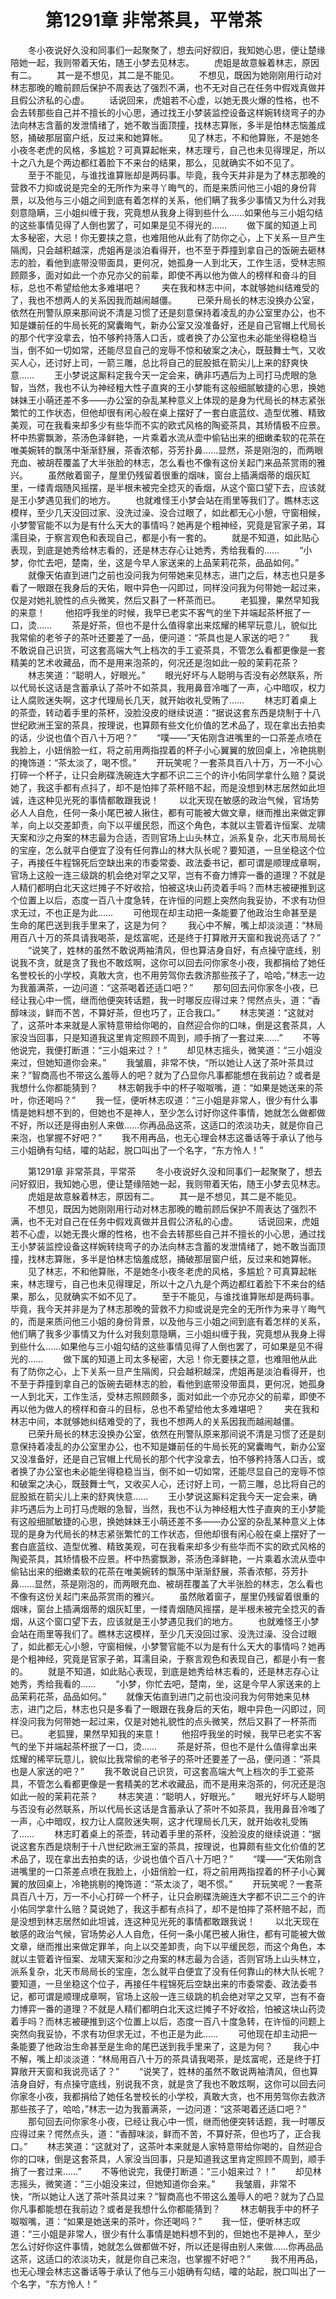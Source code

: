# 　　第1291章 非常茶具，平常茶
　　冬小夜说好久没和同事们一起聚聚了，想去问好叙旧，我知她心思，便让楚缘陪她一起，我则带着天佑，随王小梦去见林志。
　　虎姐是故意躲着林志，原因有二。
　　其一是不想见，其二是不能见。
　　不想见，既因为她刚刚用行动对林志那晚的瞻前顾后保护不周表达了强烈不满，也不无对自己在任务中假戏真做并且假公济私的心虚。
　　话说回来，虎姐若不心虚，以她无畏火爆的性格，也不会去转那些自己并不擅长的小心思，通过找王小梦装监控设备这样婉转绕弯子的办法向林志含蓄的发泄情绪了，她不敢当面顶撞，找林志算账，多半是怕林志恼羞成怒，捅破那层窗户纸，反过来和她算帐。
　　见了林志，不和他算账，不是她冬小夜冬老虎的风格，多尴尬？可真算起帐来，林志理亏，自己也未见得理足，所以十之八九是个两边都红着脸下不来台的结果，那么，见就确实不如不见了。
　　至于不能见，与谁找谁算账却是两码事。毕竟，我今天并非是为了林志那晚的营救不力抑或说是完全的无所作为来寻丫晦气的，而是来质问他三小姐的身份背景，以及他与三小姐之间到底有着怎样的关系，他们瞒了我多少事情又为什么对我刻意隐瞒，三小姐纠缠于我，究竟想从我身上得到些什么……如果他与三小姐勾结的这些事情见得了人倒也罢了，可如果是见不得光的……
　　做下属的知道上司太多秘密，大忌！你无要挟之意，也难阻他从此有了防你之心，上下关系一旦产生隔阂，只会越积越深，虎姐再是淡泊看得开，也不至于莽撞到拿自己的饭碗去砸林志的脸，看他到底带没带面具，更何况，她孤身一人到北天，工作生活，受林志照顾颇多，面对如此一个亦兄亦父的前辈，即使不再以他为做人的榜样和奋斗的目标，总也不希望给他太多难堪吧？
　　夹在我和林志中间，本就够她纠结难受的了，我也不想两人的关系因我而越闹越僵。
　　已荣升局长的林志没换办公室，依然在刑警队原来那间说不清是习惯了还是刻意保持着凌乱的办公室里办公，也不知是嫌前任的牛局长死的窝囊晦气，新办公室又没准备好，还是自己官帽上代局长的那个代字没拿去，怕不够矜持落人口舌，或者换了办公室也未必能坐得稳稳当当，倒不如一切如常，还能尽显自己的宠辱不惊和破案之决心，既鼓舞士气，又收买人心，还讨好上司，一箭三雕，总比将自己的屁股抵在箭尖儿上来的舒爽快意……
　　王小梦说这厮料定我今天一定会来，确非巧遇后为上司打马虎眼的急智，当然，我也不认为神经粗大性子直爽的王小梦能有这般细腻敏捷的心思，换她妹妹王小萌还差不多——办公室的杂乱某种意义上体现的是身为代局长的林志紧张繁忙的工作状态，但他却很有闲心般在桌上摆好了一套白底蓝纹、造型优雅、精致美观，可在我看来却多少有些华而不实的欧式风格的陶瓷茶具，其矫情极不应景。杯中热雾飘渺，茶汤色泽鲜艳，一片乘着水流从壶中偷钻出来的细嫩柔软的花茶在唯美婉转的飘荡中渐渐舒展，茶香浓郁，芬芳扑鼻……显然，茶是刚泡的，而两眼充血、被胡茬覆盖了大半张脸的林志，怎么看也不像有这份关起门来品茶赏雨的雅兴。
　　虽然敞着窗子，屋里仍残留着很重的烟味，窗台上插满烟蒂的烟灰缸里，一缕青烟随风摇摆，是半根未被完全捻灭的香烟，从这个窗口望下去，应该就是王小梦遇见我们的地方。
　　也就难怪王小梦会站在雨里等我们了。瞧林志这模样，至少几天没回过家、没洗过澡、没合过眼了，如此都无心小憩，守窗相候，小梦警官能不以为是有什么天大的事情吗？她再是个粗神经，究竟是官家子弟，耳濡目染，于察言观色和表现自己，都是小有一套的。
　　就是不知道，如此贴心表现，到底是她秀给林志看的，还是林志存心让她秀，秀给我看的……
　　“小梦，你忙去吧，楚南，坐，这是今早人家送来的上品茉莉花茶，品品如何。”
　　就像天佑直到进门之前也没问我为何带她来见林志，进门之后，林志也只是多看了一眼跟在我身后的天佑，眼中异色一闪即过，同样没问我为何带她一起过来，仅是对她礼貌性的点头微笑，然后又斟了一杯茶而已。
　　老狐狸，果然早知我的来意！
　　他招呼我坐的时候，我早已老实不客气的坐下并端起茶杯抿了一口，烫……
　　茶是好茶，但也不是什么值得拿出来炫耀的稀罕玩意儿，貌似比我常偷的老爷子的茶叶还要差了一品，便问道：“茶具也是人家送的吧？”
　　我不敢说自己识货，可这套高端大气上档次的手工瓷茶具，不管怎么看都更像是一套精美的艺术收藏品，而不是用来泡茶的，何况还是泡如此一般的茉莉花茶？
　　林志笑道：“聪明人，好眼光。”
　　眼光好坏与人聪明与否没有必然联系，所以代局长这话是含蓄承认了茶叶不如茶具，我用鼻音冷嗤了一声，心中暗叹，权力让人腐败迷失啊，这才代理局长几天，就开始收礼受贿了……
　　林志盯着桌上的茶壶，转动着手里的茶杯，没脸没皮的继续说道：“据说这套东西是烧制于十八世纪欧洲王室的茶具，按理说，也算颇有些文化价值的艺术品了，现在拿出去拍卖的话，少说也值个百八十万吧？”
　　“噗——”天佑刚含进嘴里的一口茶差点喷在我脸上，小妞俏脸一红，将之前用两指捏着的杯子小心翼翼的放回桌上，冷艳挑剔的掩饰道：“茶太淡了，喝不惯。”
　　开玩笑呢？一套茶具百八十万，万一不小心打碎一个杯子，让只会刷碟洗碗连大字都不识二三个的许小佑同学拿什么赔？莫说她了，我这手都有点抖了，却不是怕摔了茶杯赔不起，而是没想到林志居然如此坦诚，连这种见光死的事情都敢跟我说！
　　以北天现在敏感的政治气候，官场势必人人自危，任何一条小尾巴被人揪住，都有可能被大做文章，继而推出来做定罪羊，向上以交差卸责，向下以平缓民怨，而这个角色，本就以主管着许恒案、龙啸天案和沙之舟案的林志最为合适，否则官场上山头林立，派系复杂，北天市局局长的宝座，怎么就平白便宜了没有任何靠山的林大队长呢？要知道，一旦坐稳这个位子，再接任牛程锦死后空缺出来的市委常委、政法委书记，都可谓是顺理成章啊，官场上这般一连三级跳的机会绝对罕之又罕，岂有不奋力博弈一番的道理？不就是人精们都明白北天这烂摊子不好收拾，怕被这块山药烫着手吗？而林志被硬推到这个位置上以后，态度一百八十度急转，在许恒的问题上突然向我妥协，不求有功但求无过，不也正是为此……
　　可他现在却主动把一条能要了他政治生命甚至是生命的尾巴送到我手里来了，这是为何？
　　我心中不解，嘴上却淡淡道：“林局用百八十万的茶具请我喝茶，是炫富呢，还是终于打算敞开天窗和我说亮话了？”
　　“说笑了，姓林的虽然不敢说两袖清风，但也算洁身自好，有点操守底线，别说我不贪，就是贪了我也不敢炫啊，这你可以回去问你家冬小夜，我都捐给了她任名誉校长的小学校，真敢大贪，也不用劳驾你去救济那些孩子了，哈哈，”林志一边为我蓄满茶，一边问道：“这茶喝着还适口吧？”
　　那句回去问你家冬小夜，已经让我心中一慌，继而他便突转话题，我一时哪反应得过来？愕然点头，道：“香醇味淡，鲜而不苦，不算好茶，但也巧了，正合我口。”
　　林志笑道：“这就对了，这茶叶本来就是人家特意带给你喝的，自然迎合你的口味，倒是这套茶具，人家没当回事，只是知道我这里肯定照顾不周到，顺手捎了一套过来……”
　　不等他说完，我便打断道：“三小姐来过？！”
　　却见林志摇头，微笑道：“三小姐没来过，但她知道你会来。”
　　我皱眉，非常不快，“所以她让人送了茶叶茶具过来？”智商高也不带这么羞辱人的吧？就为了凸显你凡事都能想在我前边？或者是我想什么你都能猜到？
　　林志朝我手中的杯子呶呶嘴，道：“如果是她送来的茶叶，你还喝吗？”
　　我一怔，便听林志叹道：“三小姐是非常人，很少有什么事情是她料想不到的，但她也不是神人，至少怎么讨好你这件事情，她就怎么做都做不好，所以还是得由别人来做……你再品品这茶，这适口的浓淡功夫，就是你自己来泡，也掌握不好吧？”
　　我不用再品，也无心理会林志这番话等于承认了他与三小姐确有勾结，嚯的站起，脱口叫出了一个名字，“东方怜人！”

　　第1291章 非常茶具，平常茶
　　冬小夜说好久没和同事们一起聚聚了，想去问好叙旧，我知她心思，便让楚缘陪她一起，我则带着天佑，随王小梦去见林志。
　　虎姐是故意躲着林志，原因有二。
　　其一是不想见，其二是不能见。
　　不想见，既因为她刚刚用行动对林志那晚的瞻前顾后保护不周表达了强烈不满，也不无对自己在任务中假戏真做并且假公济私的心虚。
　　话说回来，虎姐若不心虚，以她无畏火爆的性格，也不会去转那些自己并不擅长的小心思，通过找王小梦装监控设备这样婉转绕弯子的办法向林志含蓄的发泄情绪了，她不敢当面顶撞，找林志算账，多半是怕林志恼羞成怒，捅破那层窗户纸，反过来和她算帐。
　　见了林志，不和他算账，不是她冬小夜冬老虎的风格，多尴尬？可真算起帐来，林志理亏，自己也未见得理足，所以十之八九是个两边都红着脸下不来台的结果，那么，见就确实不如不见了。
　　至于不能见，与谁找谁算账却是两码事。毕竟，我今天并非是为了林志那晚的营救不力抑或说是完全的无所作为来寻丫晦气的，而是来质问他三小姐的身份背景，以及他与三小姐之间到底有着怎样的关系，他们瞒了我多少事情又为什么对我刻意隐瞒，三小姐纠缠于我，究竟想从我身上得到些什么……如果他与三小姐勾结的这些事情见得了人倒也罢了，可如果是见不得光的……
　　做下属的知道上司太多秘密，大忌！你无要挟之意，也难阻他从此有了防你之心，上下关系一旦产生隔阂，只会越积越深，虎姐再是淡泊看得开，也不至于莽撞到拿自己的饭碗去砸林志的脸，看他到底带没带面具，更何况，她孤身一人到北天，工作生活，受林志照顾颇多，面对如此一个亦兄亦父的前辈，即使不再以他为做人的榜样和奋斗的目标，总也不希望给他太多难堪吧？
　　夹在我和林志中间，本就够她纠结难受的了，我也不想两人的关系因我而越闹越僵。
　　已荣升局长的林志没换办公室，依然在刑警队原来那间说不清是习惯了还是刻意保持着凌乱的办公室里办公，也不知是嫌前任的牛局长死的窝囊晦气，新办公室又没准备好，还是自己官帽上代局长的那个代字没拿去，怕不够矜持落人口舌，或者换了办公室也未必能坐得稳稳当当，倒不如一切如常，还能尽显自己的宠辱不惊和破案之决心，既鼓舞士气，又收买人心，还讨好上司，一箭三雕，总比将自己的屁股抵在箭尖儿上来的舒爽快意……
　　王小梦说这厮料定我今天一定会来，确非巧遇后为上司打马虎眼的急智，当然，我也不认为神经粗大性子直爽的王小梦能有这般细腻敏捷的心思，换她妹妹王小萌还差不多——办公室的杂乱某种意义上体现的是身为代局长的林志紧张繁忙的工作状态，但他却很有闲心般在桌上摆好了一套白底蓝纹、造型优雅、精致美观，可在我看来却多少有些华而不实的欧式风格的陶瓷茶具，其矫情极不应景。杯中热雾飘渺，茶汤色泽鲜艳，一片乘着水流从壶中偷钻出来的细嫩柔软的花茶在唯美婉转的飘荡中渐渐舒展，茶香浓郁，芬芳扑鼻……显然，茶是刚泡的，而两眼充血、被胡茬覆盖了大半张脸的林志，怎么看也不像有这份关起门来品茶赏雨的雅兴。
　　虽然敞着窗子，屋里仍残留着很重的烟味，窗台上插满烟蒂的烟灰缸里，一缕青烟随风摇摆，是半根未被完全捻灭的香烟，从这个窗口望下去，应该就是王小梦遇见我们的地方。
　　也就难怪王小梦会站在雨里等我们了。瞧林志这模样，至少几天没回过家、没洗过澡、没合过眼了，如此都无心小憩，守窗相候，小梦警官能不以为是有什么天大的事情吗？她再是个粗神经，究竟是官家子弟，耳濡目染，于察言观色和表现自己，都是小有一套的。
　　就是不知道，如此贴心表现，到底是她秀给林志看的，还是林志存心让她秀，秀给我看的……
　　“小梦，你忙去吧，楚南，坐，这是今早人家送来的上品茉莉花茶，品品如何。”
　　就像天佑直到进门之前也没问我为何带她来见林志，进门之后，林志也只是多看了一眼跟在我身后的天佑，眼中异色一闪即过，同样没问我为何带她一起过来，仅是对她礼貌性的点头微笑，然后又斟了一杯茶而已。
　　老狐狸，果然早知我的来意！
　　他招呼我坐的时候，我早已老实不客气的坐下并端起茶杯抿了一口，烫……
　　茶是好茶，但也不是什么值得拿出来炫耀的稀罕玩意儿，貌似比我常偷的老爷子的茶叶还要差了一品，便问道：“茶具也是人家送的吧？”
　　我不敢说自己识货，可这套高端大气上档次的手工瓷茶具，不管怎么看都更像是一套精美的艺术收藏品，而不是用来泡茶的，何况还是泡如此一般的茉莉花茶？
　　林志笑道：“聪明人，好眼光。”
　　眼光好坏与人聪明与否没有必然联系，所以代局长这话是含蓄承认了茶叶不如茶具，我用鼻音冷嗤了一声，心中暗叹，权力让人腐败迷失啊，这才代理局长几天，就开始收礼受贿了……
　　林志盯着桌上的茶壶，转动着手里的茶杯，没脸没皮的继续说道：“据说这套东西是烧制于十八世纪欧洲王室的茶具，按理说，也算颇有些文化价值的艺术品了，现在拿出去拍卖的话，少说也值个百八十万吧？”
　　“噗——”天佑刚含进嘴里的一口茶差点喷在我脸上，小妞俏脸一红，将之前用两指捏着的杯子小心翼翼的放回桌上，冷艳挑剔的掩饰道：“茶太淡了，喝不惯。”
　　开玩笑呢？一套茶具百八十万，万一不小心打碎一个杯子，让只会刷碟洗碗连大字都不识二三个的许小佑同学拿什么赔？莫说她了，我这手都有点抖了，却不是怕摔了茶杯赔不起，而是没想到林志居然如此坦诚，连这种见光死的事情都敢跟我说！
　　以北天现在敏感的政治气候，官场势必人人自危，任何一条小尾巴被人揪住，都有可能被大做文章，继而推出来做定罪羊，向上以交差卸责，向下以平缓民怨，而这个角色，本就以主管着许恒案、龙啸天案和沙之舟案的林志最为合适，否则官场上山头林立，派系复杂，北天市局局长的宝座，怎么就平白便宜了没有任何靠山的林大队长呢？要知道，一旦坐稳这个位子，再接任牛程锦死后空缺出来的市委常委、政法委书记，都可谓是顺理成章啊，官场上这般一连三级跳的机会绝对罕之又罕，岂有不奋力博弈一番的道理？不就是人精们都明白北天这烂摊子不好收拾，怕被这块山药烫着手吗？而林志被硬推到这个位置上以后，态度一百八十度急转，在许恒的问题上突然向我妥协，不求有功但求无过，不也正是为此……
　　可他现在却主动把一条能要了他政治生命甚至是生命的尾巴送到我手里来了，这是为何？
　　我心中不解，嘴上却淡淡道：“林局用百八十万的茶具请我喝茶，是炫富呢，还是终于打算敞开天窗和我说亮话了？”
　　“说笑了，姓林的虽然不敢说两袖清风，但也算洁身自好，有点操守底线，别说我不贪，就是贪了我也不敢炫啊，这你可以回去问你家冬小夜，我都捐给了她任名誉校长的小学校，真敢大贪，也不用劳驾你去救济那些孩子了，哈哈，”林志一边为我蓄满茶，一边问道：“这茶喝着还适口吧？”
　　那句回去问你家冬小夜，已经让我心中一慌，继而他便突转话题，我一时哪反应得过来？愕然点头，道：“香醇味淡，鲜而不苦，不算好茶，但也巧了，正合我口。”
　　林志笑道：“这就对了，这茶叶本来就是人家特意带给你喝的，自然迎合你的口味，倒是这套茶具，人家没当回事，只是知道我这里肯定照顾不周到，顺手捎了一套过来……”
　　不等他说完，我便打断道：“三小姐来过？！”
　　却见林志摇头，微笑道：“三小姐没来过，但她知道你会来。”
　　我皱眉，非常不快，“所以她让人送了茶叶茶具过来？”智商高也不带这么羞辱人的吧？就为了凸显你凡事都能想在我前边？或者是我想什么你都能猜到？
　　林志朝我手中的杯子呶呶嘴，道：“如果是她送来的茶叶，你还喝吗？”
　　我一怔，便听林志叹道：“三小姐是非常人，很少有什么事情是她料想不到的，但她也不是神人，至少怎么讨好你这件事情，她就怎么做都做不好，所以还是得由别人来做……你再品品这茶，这适口的浓淡功夫，就是你自己来泡，也掌握不好吧？”
　　我不用再品，也无心理会林志这番话等于承认了他与三小姐确有勾结，嚯的站起，脱口叫出了一个名字，“东方怜人！”
